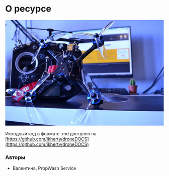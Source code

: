 # О ресурсе

![&#x412;&#x432;&#x435;&#x434;&#x435;&#x43D;&#x438;&#x435; &#x432; ROS. &#x41A;&#x43D;&#x438;&#x433;&#x430; &#x43E;&#x442; &#x411;&#x440;&#x430;&#x442;&#x44C;&#x435;&#x432; &#x412;&#x43E;&#x43B;&#x44C;&#x442; &#x434;&#x43B;&#x44F; &#x43D;&#x430;&#x447;&#x438;&#x43D;&#x430;&#x44E;&#x449;&#x438;&#x445;.](assets/hero-bg.jpg)



Исходный код в формате .md доступен на [https://github.com/ikherty/droneDOCS](https://github.com/ikherty/droneDOCS)

### Авторы

* Валентина, PropWash Service

